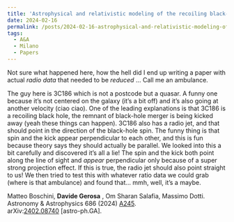 ```yaml
---
title: 'Astrophysical and relativistic modeling of the recoiling black-hole candidate in quasar 3C 186'
date: 2024-02-16
permalink: /posts/2024-02-16-astrophysical-and-relativistic-modeling-of-the-recoiling-black-hole-candidate-in-quasar-3c-186
tags:
  - A&A
  - Milano
  - Papers
---
```


Not sure what happened here, how the hell did I end up writing a paper with actual _radio data_ that needed to be _reduced_ … Call me an ambulance.

The guy here is 3C186 which is not a postcode but a quasar. A funny one because it’s not centered on the galaxy (it’s a bit off) and it’s also going at another velocity (ciao ciao). One of the leading explanations is that 3C186 is a recoiling black hole, the remnant of black-hole merger is being kicked away (yeah these things can happen). 3C186 also has a radio jet, and that should point in the direction of the black-hole spin. The funny thing is that spin and the kick appear perpendicular to each other, and this is fun because theory says they should actually be parallel. We looked into this a bit carefully and discovered it’s all a lie! The spin and the kick both point along the line of sight and _appear_ perpendicular only because of a super strong projection effect. If this is true, the radio jet should also point straight to us! We then tried to test this with whatever ratio data we could grab (where is that ambulance) and found that… mmh, well, it’s a maybe. 

Matteo Boschini, **Davide Gerosa** , Om Sharan Salafia, Massimo Dotti.  
Astronomy & Astrophysics 686 (2024) [A245](<https://doi.org/10.1051/0004-6361/202449596>).  
arXiv:[](<https://arxiv.org/abs/2204.00026>)[](<https://arxiv.org/abs/2204.03423>)[2402.08740](<https://arxiv.org/abs/2402.08740>) [astro-ph.GA].

